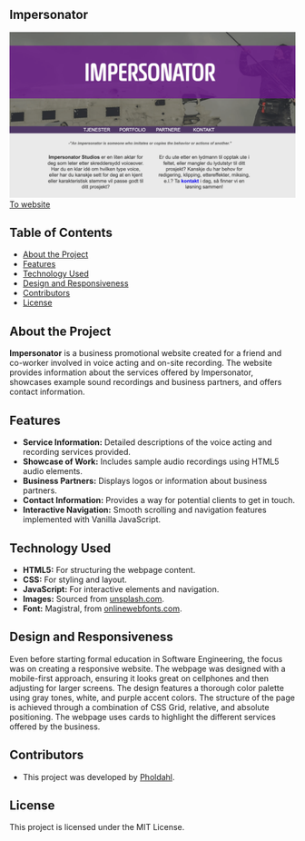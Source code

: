 ## Impersonator

![Project Logo](images/showcase/impersonator_0001.png)
[To website](https://pholdahl.github.io/website_impersonator/index.html)

## Table of Contents

- [About the Project](#about-the-project)
- [Features](#features)
- [Technology Used](#technology-used)
- [Design and Responsiveness](#design-and-responsiveness)
- [Contributors](#contributors)
- [License](#license)

## About the Project

**Impersonator** is a business promotional website created for a friend and co-worker involved in voice acting and on-site recording. The website provides information about the services offered by Impersonator, showcases example sound recordings and business partners, and offers contact information.

## Features

- **Service Information:** Detailed descriptions of the voice acting and recording services provided.
- **Showcase of Work:** Includes sample audio recordings using HTML5 audio elements.
- **Business Partners:** Displays logos or information about business partners.
- **Contact Information:** Provides a way for potential clients to get in touch.
- **Interactive Navigation:** Smooth scrolling and navigation features implemented with Vanilla JavaScript.

## Technology Used

- **HTML5:** For structuring the webpage content.
- **CSS:** For styling and layout.
- **JavaScript:** For interactive elements and navigation.
- **Images:** Sourced from [unsplash.com](https://unsplash.com/).
- **Font:** Magistral, from [onlinewebfonts.com](https://www.onlinewebfonts.com/).

## Design and Responsiveness

Even before starting formal education in Software Engineering, the focus was on creating a responsive website. The webpage was designed with a mobile-first approach, ensuring it looks great on cellphones and then adjusting for larger screens. The design features a thorough color palette using gray tones, white, and purple accent colors. The structure of the page is achieved through a combination of CSS Grid, relative, and absolute positioning. The webpage uses cards to highlight the different services offered by the business.

## Contributors

- This project was developed by [Pholdahl](https://github.com/pholdahl).

## License

This project is licensed under the MIT License.
